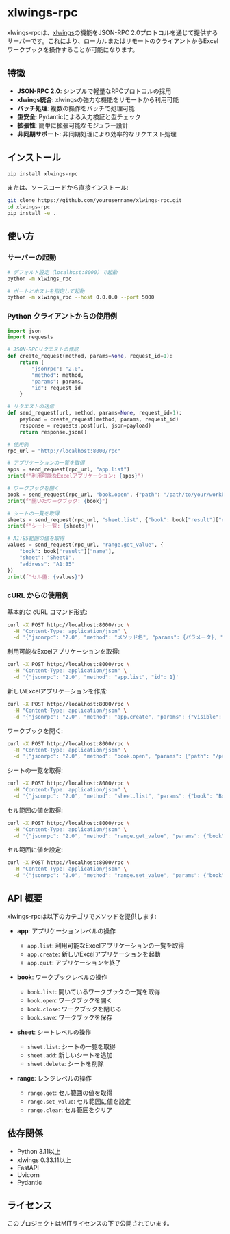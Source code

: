 # xlwings-rpc

xlwings-rpcは、[xlwings](https://www.xlwings.org/)の機能をJSON-RPC 2.0プロトコルを通じて提供するサーバーです。これにより、ローカルまたはリモートのクライアントからExcelワークブックを操作することが可能になります。

## 特徴

- **JSON-RPC 2.0**: シンプルで軽量なRPCプロトコルの採用
- **xlwings統合**: xlwingsの強力な機能をリモートから利用可能
- **バッチ処理**: 複数の操作をバッチで処理可能
- **型安全**: Pydanticによる入力検証と型チェック
- **拡張性**: 簡単に拡張可能なモジュラー設計
- **非同期サポート**: 非同期処理により効率的なリクエスト処理

## インストール

```bash
pip install xlwings-rpc
```

または、ソースコードから直接インストール:

```bash
git clone https://github.com/yourusername/xlwings-rpc.git
cd xlwings-rpc
pip install -e .
```

## 使い方

### サーバーの起動

```bash
# デフォルト設定（localhost:8000）で起動
python -m xlwings_rpc

# ポートとホストを指定して起動
python -m xlwings_rpc --host 0.0.0.0 --port 5000
```

### Python クライアントからの使用例

```python
import json
import requests

# JSON-RPCリクエストの作成
def create_request(method, params=None, request_id=1):
    return {
        "jsonrpc": "2.0",
        "method": method,
        "params": params,
        "id": request_id
    }

# リクエストの送信
def send_request(url, method, params=None, request_id=1):
    payload = create_request(method, params, request_id)
    response = requests.post(url, json=payload)
    return response.json()

# 使用例
rpc_url = "http://localhost:8000/rpc"

# アプリケーションの一覧を取得
apps = send_request(rpc_url, "app.list")
print(f"利用可能なExcelアプリケーション: {apps}")

# ワークブックを開く
book = send_request(rpc_url, "book.open", {"path": "/path/to/your/workbook.xlsx"})
print(f"開いたワークブック: {book}")

# シートの一覧を取得
sheets = send_request(rpc_url, "sheet.list", {"book": book["result"]["name"]})
print(f"シート一覧: {sheets}")

# A1:B5範囲の値を取得
values = send_request(rpc_url, "range.get_value", {
    "book": book["result"]["name"],
    "sheet": "Sheet1",
    "address": "A1:B5"
})
print(f"セル値: {values}")
```

### cURL からの使用例

基本的な cURL コマンド形式:

```bash
curl -X POST http://localhost:8000/rpc \
  -H "Content-Type: application/json" \
  -d '{"jsonrpc": "2.0", "method": "メソッド名", "params": {パラメータ}, "id": 1}'
```

利用可能なExcelアプリケーションを取得:

```bash
curl -X POST http://localhost:8000/rpc \
  -H "Content-Type: application/json" \
  -d '{"jsonrpc": "2.0", "method": "app.list", "id": 1}'
```

新しいExcelアプリケーションを作成:

```bash
curl -X POST http://localhost:8000/rpc \
  -H "Content-Type: application/json" \
  -d '{"jsonrpc": "2.0", "method": "app.create", "params": {"visible": true, "add_book": true}, "id": 2}'
```

ワークブックを開く:

```bash
curl -X POST http://localhost:8000/rpc \
  -H "Content-Type: application/json" \
  -d '{"jsonrpc": "2.0", "method": "book.open", "params": {"path": "/path/to/your/workbook.xlsx"}, "id": 3}'
```

シートの一覧を取得:

```bash
curl -X POST http://localhost:8000/rpc \
  -H "Content-Type: application/json" \
  -d '{"jsonrpc": "2.0", "method": "sheet.list", "params": {"book": "Book1.xlsx"}, "id": 4}'
```

セル範囲の値を取得:

```bash
curl -X POST http://localhost:8000/rpc \
  -H "Content-Type: application/json" \
  -d '{"jsonrpc": "2.0", "method": "range.get_value", "params": {"book": "Book1.xlsx", "sheet": "Sheet1", "address": "A1:B5"}, "id": 5}'
```

セル範囲に値を設定:

```bash
curl -X POST http://localhost:8000/rpc \
  -H "Content-Type: application/json" \
  -d '{"jsonrpc": "2.0", "method": "range.set_value", "params": {"book": "Book1.xlsx", "sheet": "Sheet1", "address": "A1:B2", "value": [[1, 2], [3, 4]]}, "id": 6}'
```

## API 概要

xlwings-rpcは以下のカテゴリでメソッドを提供します:

- **app**: アプリケーションレベルの操作
  - `app.list`: 利用可能なExcelアプリケーションの一覧を取得
  - `app.create`: 新しいExcelアプリケーションを起動
  - `app.quit`: アプリケーションを終了

- **book**: ワークブックレベルの操作
  - `book.list`: 開いているワークブックの一覧を取得
  - `book.open`: ワークブックを開く
  - `book.close`: ワークブックを閉じる
  - `book.save`: ワークブックを保存

- **sheet**: シートレベルの操作
  - `sheet.list`: シートの一覧を取得
  - `sheet.add`: 新しいシートを追加
  - `sheet.delete`: シートを削除

- **range**: レンジレベルの操作
  - `range.get`: セル範囲の値を取得
  - `range.set_value`: セル範囲に値を設定
  - `range.clear`: セル範囲をクリア

## 依存関係

- Python 3.11以上
- xlwings 0.33.11以上
- FastAPI
- Uvicorn
- Pydantic

## ライセンス

このプロジェクトはMITライセンスの下で公開されています。
